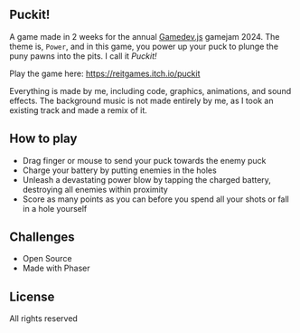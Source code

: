 ## Puckit!

A game made in 2 weeks for the annual [Gamedev.js](https://gamedevjs.com/jam/2024/) gamejam 2024.
The theme is, `Power`, and in this game, you power up your puck to plunge the puny pawns into the pits. I call it _Puckit!_

Play the game here: https://reitgames.itch.io/puckit

Everything is made by me, including code, graphics, animations, and sound effects. The background music is not made entirely by me, as I took an existing track and made a remix of it.

## How to play

- Drag finger or mouse to send your puck towards the enemy puck
- Charge your battery by putting enemies in the holes
- Unleash a devastating power blow by tapping the charged battery, destroying all enemies within proximity
- Score as many points as you can before you spend all your shots or fall in a hole yourself

## Challenges

- Open Source
- Made with Phaser

## License

All rights reserved
